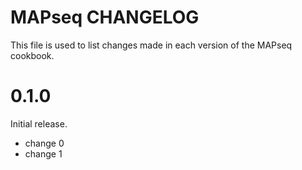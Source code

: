 # MAPseq CHANGELOG

This file is used to list changes made in each version of the MAPseq cookbook.

# 0.1.0

Initial release.

- change 0
- change 1

